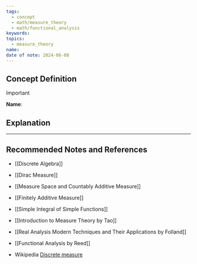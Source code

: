 ```yaml
---
tags:
  - concept
  - math/measure_theory
  - math/functional_analysis
keywords: 
topics:
  - measure_theory
name: 
date of note: 2024-06-08
---
```


## Concept Definition

>[!important]
>**Name**: 



## Explanation





-----------
##  Recommended Notes and References

- [[Discrete Algebra]]
- [[Dirac Measure]]
- [[Measure Space and Countably Additive Measure]]
- [[Finitely Additive Measure]]
- [[Simple Integral of Simple Functions]]


- [[Introduction to Measure Theory by Tao]]
- [[Real Analysis Modern Techniques and Their Applications by Folland]]
- [[Functional Analysis by Reed]]
- Wikipedia [Discrete measure](https://en.wikipedia.org/wiki/Discrete_measure)